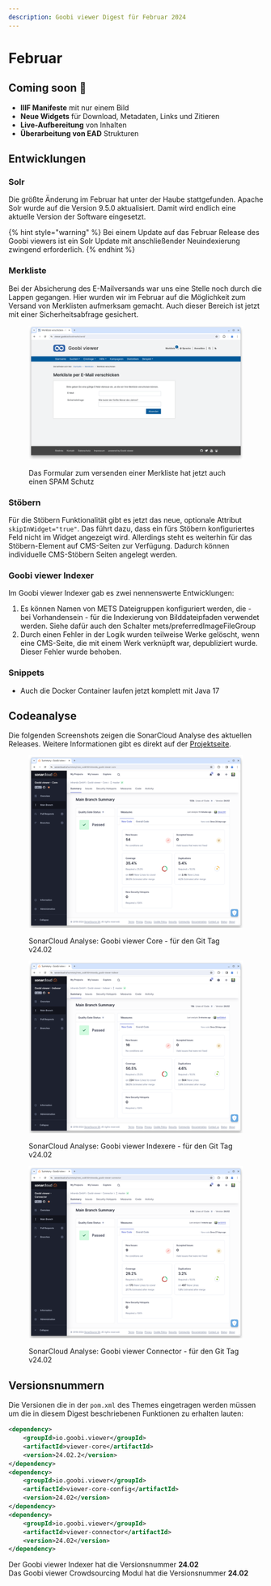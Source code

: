 ```yaml
---
description: Goobi viewer Digest für Februar 2024
---
```


# Februar

## Coming soon :rocket:

* **IIIF Manifeste** mit nur einem Bild
* **Neue Widgets** für Download, Metadaten, Links und Zitieren
* **Live-Aufbereitung** von Inhalten
* **Überarbeitung von EAD** Strukturen

## Entwicklungen

### Solr

Die größte Änderung im Februar hat unter der Haube stattgefunden. Apache Solr wurde auf die Version 9.5.0 aktualisiert. Damit wird endlich eine aktuelle Version der Software eingesetzt.&#x20;

{% hint style="warning" %}
Bei einem Update auf das Februar Release des Goobi viewers ist ein Solr Update mit anschließender Neuindexierung zwingend erforderlich.
{% endhint %}

### Merkliste

Bei der Absicherung des E-Mailversands war uns eine Stelle noch durch die Lappen gegangen. Hier wurden wir im Februar auf die Möglichkeit zum Versand von Merklisten aufmerksam gemacht. Auch dieser Bereich ist jetzt mit einer Sicherheitsabfrage gesichert.

<figure><img src="../.gitbook/assets/24.02_DE_bookmarks-send.png" alt=""><figcaption><p>Das Formular zum versenden einer Merkliste hat jetzt auch einen SPAM Schutz</p></figcaption></figure>

### Stöbern

Für die Stöbern Funktionalität gibt es jetzt das neue, optionale Attribut `skipInWidget="true"`. Das führt dazu, dass ein fürs Stöbern konfiguriertes Feld nicht im Widget angezeigt wird. Allerdings steht es weiterhin für das Stöbern-Element auf CMS-Seiten zur Verfügung. Dadurch können individuelle CMS-Stöbern Seiten angelegt werden.

### Goobi viewer Indexer

Im Goobi viewer Indexer gab es zwei nennenswerte Entwicklungen:

1. Es können Namen von METS Dateigruppen konfiguriert werden, die - bei Vorhandensein - für die Indexierung von Bilddateipfaden verwendet werden. Siehe dafür auch den Schalter mets/preferredImageFileGroup
2. Durch einen Fehler in der Logik wurden teilweise Werke gelöscht, wenn eine CMS-Seite, die mit einem Werk verknüpft war, depubliziert wurde. Dieser Fehler wurde behoben.

### Snippets

* Auch die Docker Container laufen jetzt komplett mit Java 17

## Codeanalyse

Die folgenden Screenshots zeigen die SonarCloud Analyse des aktuellen Releases. Weitere Informationen gibt es direkt auf der [Projektseite](https://sonarcloud.io/organizations/intranda/projects).

<figure><img src="../.gitbook/assets/24.02_sonar-core.png" alt=""><figcaption><p>SonarCloud Analyse: Goobi viewer Core - für den Git Tag v24.02</p></figcaption></figure>

<figure><img src="../.gitbook/assets/24.02_sonar-indexer.png" alt=""><figcaption><p>SonarCloud Analyse: Goobi viewer Indexere - für den Git Tag v24.02</p></figcaption></figure>

<figure><img src="../.gitbook/assets/24.02_sonar-connector.png" alt=""><figcaption><p>SonarCloud Analyse: Goobi viewer Connector - für den Git Tag v24.02</p></figcaption></figure>

## Versionsnummern

Die Versionen die in der `pom.xml` des Themes eingetragen werden müssen um die in diesem Digest beschriebenen Funktionen zu erhalten lauten:

```xml
<dependency>
    <groupId>io.goobi.viewer</groupId>
    <artifactId>viewer-core</artifactId>
    <version>24.02.2</version>
</dependency>
<dependency>
    <groupId>io.goobi.viewer</groupId>
    <artifactId>viewer-core-config</artifactId>
    <version>24.02</version>
</dependency>
<dependency>
    <groupId>io.goobi.viewer</groupId>
    <artifactId>viewer-connector</artifactId>
    <version>24.02</version>
</dependency>
```

Der Goobi viewer Indexer hat die Versionsnummer **24.02**\
Das Goobi viewer Crowdsourcing Modul hat die Versionsnummer **24.02**
